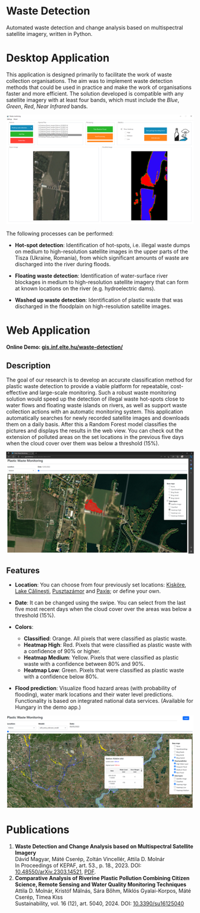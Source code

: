 # Waste Detection

Automated waste detection and change analysis based on multispectral satellite imagery, written in Python.

# Desktop Application

This application is designed primarily to facilitate the work of waste collection organisations. The aim was to implement waste detection methods that could be used in practice and make the work of organisations faster and more efficient. The solution developed is compatible with any satellite imagery with at least four bands, which must include the _Blue_, _Green_, _Red_, _Near Infrared_ bands.

![Desktop Application](desktop_app/screenshot.png)

The following processes can be performed:

- **Hot-spot detection**: Identification of hot-spots, i.e. illegal waste dumps on medium to high-resolution satellite images in the upper parts of the Tisza (Ukraine, Romania), from which significant amounts of waste are discharged into the river during floods.

- **Floating waste detection**: Identification of water-surface river blockages in medium to high-resolution satellite imagery that can form at known locations on the river (e.g. hydroelectric dams).

- **Washed up waste detection**: Identification of plastic waste that was discharged in the floodplain on high-resolution satellite images.

# Web Application

**Online Demo: [gis.inf.elte.hu/waste-detection/](https://gis.inf.elte.hu/waste-detection/)**

## Description

The goal of our research is to develop an accurate classification method for plastic waste detection to provide a viable platform for repeatable, cost-effective and large-scale monitoring. Such a robust waste monitoring solution would speed up the detection of illegal waste hot-spots close to water flows and floating waste islands on rivers, as well as support waste collection actions with an automatic monitoring system. This application automatically searches for newly recorded satellite images and downloads them on a daily basis. After this a Random Forest model classifies the pictures and displays the results in the web view. You can check out the extension of polluted areas on the set locations in the previous five days when the cloud cover over them was below a threshold (15%).

![Web Application](web_app/screenshot.png)

## Features

- **Location**: You can choose from four previously set locations: [Kisköre](https://goo.gl/maps/NT4vUMRAMj85fbuo9), [Lake Călinești](https://goo.gl/maps/DdvVcAoQom5bEuGD9), [Pusztazámor](https://goo.gl/maps/PjAxwq1fL6thphRY8) and [Рахів](https://goo.gl/maps/auupf9ozG5aXG9LQ6); or define your own.

- **Date**: It can be changed using the swipe. You can select from the last five most recent days when the cloud cover over the areas was below a threshold (15%).

- **Colors**:

  - **Classified**: Orange. All pixels that were classified as plastic waste.
  - **Heatmap High**: Red. Pixels that were classified as plastic waste with a confidence of 90% or higher.
  - **Heatmap Medium**: Yellow. Pixels that were classified as plastic waste with a confidence between 80% and 90%.
  - **Heatmap Low**: Green. Pixels that were classified as plastic waste with a confidence below 80%.

- **Flood prediction**: Visualize flood hazard areas (with probability of flooding), water mark locations and their water level predictions. Functionality is based on integrated national data services. (Available for Hungary in the demo app.)

![Flood Prediction](web_app/screenshot_flood.png)

# Publications

1. **Waste Detection and Change Analysis based on Multispectral Satellite Imagery**<br>Dávid Magyar, Máté Cserép, Zoltán Vincellér, Attila D. Molnár<br>In Proceedings of KEPAF, art. 53., p. 18., 2023. DOI: [10.48550/arXiv.2303.14521](https://doi.org/10.48550/arXiv.2303.14521), [PDF](https://kepaf.njszt.hu/kepaf2023/papers/Magyar_ea_kepaf2023.pdf).
2. **Comparative Analysis of Riverine Plastic Pollution Combining Citizen Science, Remote Sensing and Water Quality Monitoring Techniques**<br>Attila D. Molnár, Kristóf Málnás, Sára Bőhm, Miklós Gyalai-Korpos, Máté Cserép, Tímea Kiss<br>Sustainability, vol. 16 (12), art. 5040, 2024. DOI: [10.3390/su16125040](https://doi.org/10.3390/su16125040)
